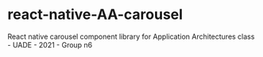 # react-native-AA-carousel
React native carousel component library for Application Architectures class - UADE - 2021 - Group n6
